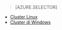 > [AZURE.SELECTOR]
- [Cluster Linux](../articles/hdinsight/hdinsight-hbase-tutorial-get-started-linux.md)
- [Cluster di Windows](../articles/hdinsight/hdinsight-hbase-tutorial-get-started.md)
